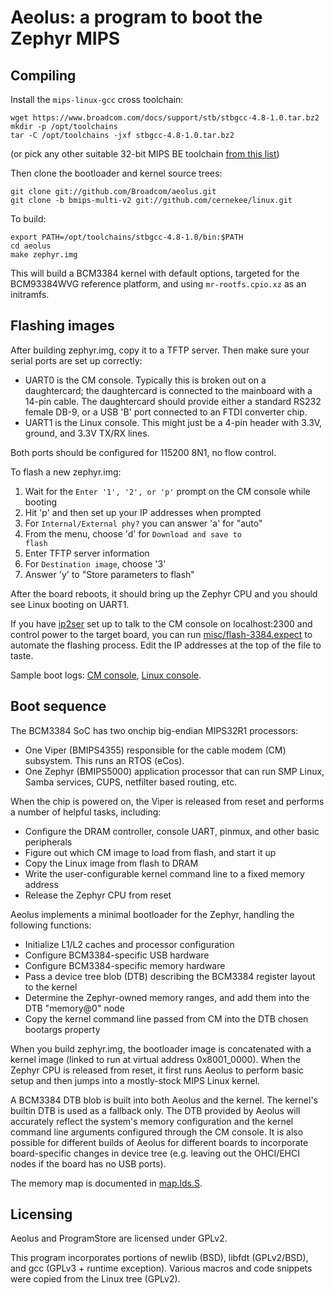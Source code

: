 Aeolus: a program to boot the Zephyr MIPS
=========================================

## Compiling

Install the <code>mips-linux-gcc</code> cross toolchain:

    wget https://www.broadcom.com/docs/support/stb/stbgcc-4.8-1.0.tar.bz2
    mkdir -p /opt/toolchains
    tar -C /opt/toolchains -jxf stbgcc-4.8-1.0.tar.bz2

(or pick any other suitable 32-bit MIPS BE toolchain
[from this list](http://www.linux-mips.org/wiki/Toolchains))

Then clone the bootloader and kernel source trees:

    git clone git://github.com/Broadcom/aeolus.git
    git clone -b bmips-multi-v2 git://github.com/cernekee/linux.git

To build:

    export PATH=/opt/toolchains/stbgcc-4.8-1.0/bin:$PATH
    cd aeolus
    make zephyr.img

This will build a BCM3384 kernel with default options, targeted for the
BCM93384WVG reference platform, and using <code>mr-rootfs.cpio.xz</code>
as an initramfs.

## Flashing images

After building zephyr.img, copy it to a TFTP server.  Then make sure your
serial ports are set up correctly:

* UART0 is the CM console.  Typically this is broken out on a daughtercard;
the daughtercard is connected to the mainboard with a 14-pin cable.  The
daughtercard should provide either a standard RS232 female DB-9, or a USB
'B' port connected to an FTDI converter chip.
* UART1 is the Linux console.  This might just be a 4-pin header with 3.3V,
ground, and 3.3V TX/RX lines.

Both ports should be configured for 115200 8N1, no flow control.

To flash a new zephyr.img:

1. Wait for the <code>Enter '1', '2', or 'p'</code> prompt on the CM
console while booting
2. Hit 'p' and then set up your IP addresses when prompted
3. For <code>Internal/External phy?</code> you can answer 'a' for "auto"
4. From the menu, choose 'd' for <code>Download and save to flash</code>
5. Enter TFTP server information
6. For <code>Destination image</code>, choose '3'
7. Answer 'y' to "Store parameters to flash"

After the board reboots, it should bring up the Zephyr CPU and you should
see Linux booting on UART1.

If you have [ip2ser](http://ip2ser.sf.net) set up to talk to the CM console
on localhost:2300 and control power to the target board, you can run
[misc/flash-3384.expect](misc/flash-3384.expect) to automate the flashing
process.  Edit the IP addresses at the top of the file to taste.

Sample boot logs: [CM console](misc/cm-log.txt),
[Linux console](misc/linux-log.txt).

## Boot sequence

The BCM3384 SoC has two onchip big-endian MIPS32R1 processors:

* One Viper (BMIPS4355) responsible for the cable modem (CM) subsystem.
This runs an RTOS (eCos).
* One Zephyr (BMIPS5000) application processor that can run SMP Linux, Samba
services, CUPS, netfilter based routing, etc.

When the chip is powered on, the Viper is released from reset and performs
a number of helpful tasks, including:

* Configure the DRAM controller, console UART, pinmux, and other basic
peripherals
* Figure out which CM image to load from flash, and start it up
* Copy the Linux image from flash to DRAM
* Write the user-configurable kernel command line to a fixed memory address
* Release the Zephyr CPU from reset

Aeolus implements a minimal bootloader for the Zephyr, handling the following
functions:

* Initialize L1/L2 caches and processor configuration
* Configure BCM3384-specific USB hardware
* Configure BCM3384-specific memory hardware
* Pass a device tree blob (DTB) describing the BCM3384 register layout to
the kernel
* Determine the Zephyr-owned memory ranges, and add them into the DTB
"memory@0" node
* Copy the kernel command line passed from CM into the DTB chosen bootargs
property

When you build zephyr.img, the bootloader image is concatenated with a kernel
image (linked to run at virtual address 0x8001_0000).  When the Zephyr
CPU is released from reset, it first runs Aeolus to perform basic setup and
then jumps into a mostly-stock MIPS Linux kernel.

A BCM3384 DTB blob is built into both Aeolus and the kernel.  The kernel's
builtin DTB is used as a fallback only.  The DTB provided by Aeolus will
accurately reflect the system's memory configuration and the kernel command
line arguments configured through the CM console.  It is also possible for
different builds of Aeolus for different boards to incorporate board-specific
changes in device tree (e.g. leaving out the OHCI/EHCI nodes if the board has
no USB ports).

The memory map is documented in [map.lds.S](map.lds.S).

## Licensing

Aeolus and ProgramStore are licensed under GPLv2.

This program incorporates portions of newlib (BSD), libfdt (GPLv2/BSD),
and gcc (GPLv3 + runtime exception).  Various macros and code snippets
were copied from the Linux tree (GPLv2).
